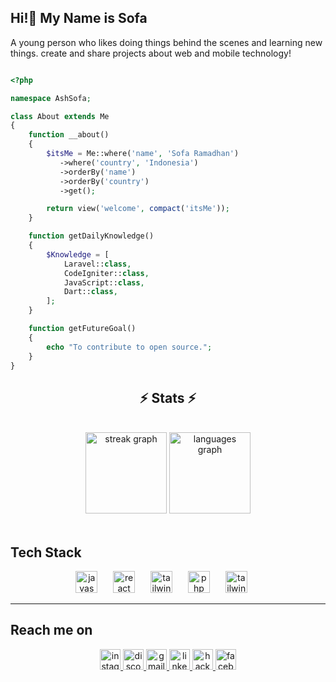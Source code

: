 ## Hi!👋 My Name is Sofa

A young person who likes doing things behind the scenes and learning new things. create and share projects about web and mobile technology! 

```php

<?php

namespace AshSofa;

class About extends Me
{
    function __about()
    {
        $itsMe = Me::where('name', 'Sofa Ramadhan')
           ->where('country', 'Indonesia')
           ->orderBy('name')
           ->orderBy('country')
           ->get();

        return view('welcome', compact('itsMe'));
    }

    function getDailyKnowledge()
    {
        $Knowledge = [
            Laravel::class,
            CodeIgniter::class,
            JavaScript::class,
            Dart::class,
        ];
    }

    function getFutureGoal()
    {
        echo "To contribute to open source.";
    }
}
```

<h2 align="center">⚡ Stats ⚡</h2>
<br>

<div align="center">
  <img src="https://streak-stats.demolab.com?user=mangsopa&locale=en&mode=daily&theme=graywhite&hide_border=true&border_radius=5&date_format=M%20j%5B,%20Y%5D" height="130" alt="streak graph"  />
  <img src="https://github-readme-stats.vercel.app/api/top-langs?username=mangsopa&locale=en&hide_title=false&layout=compact&card_width=320&langs_count=5&theme=graywhite&hide_border=false" height="130" alt="languages graph"  />
</div>
<br>

## Tech Stack
<div align="center">
  <img src="https://cdn.jsdelivr.net/gh/devicons/devicon/icons/javascript/javascript-original.svg" height="35" alt="javascript logo" title="javascript" />
  <img width="17" />
<!--   <img src="https://cdn.jsdelivr.net/gh/devicons/devicon/icons/typescript/typescript-original.svg" height="35" alt="typescript logo"  />
  <img width="17" /> -->
  <img src="https://cdn.jsdelivr.net/gh/devicons/devicon/icons/react/react-original.svg" height="35" alt="react logo" title="React Native"  />
  <img width="17" />
<!--   <img src="https://cdn.jsdelivr.net/gh/devicons/devicon/icons/nextjs/nextjs-original.svg" height="35" alt="nextjs logo" title />
  <img width="17" /> -->
<!--   <img src="https://cdn.jsdelivr.net/gh/devicons/devicon/icons/angularjs/angularjs-original.svg" height="35" alt="angularjs logo"  />
  <img width="17" /> -->
<!--   <img src="https://cdn.jsdelivr.net/gh/devicons/devicon/icons/sass/sass-original.svg" height="35" alt="sass logo"  />
  <img width="17" /> -->
  <img src="https://cdn.jsdelivr.net/gh/devicons/devicon/icons/tailwindcss/tailwindcss-original-wordmark.svg" height="35" alt="tailwindcss logo" title="tailwinds"  />
  <img width="17" />
<!--   <img src="https://cdn.jsdelivr.net/gh/devicons/devicon/icons/webpack/webpack-original.svg" height="35" alt="webpack logo"  />
  <img width="17" /> -->
<!--   <img src="https://cdn.jsdelivr.net/gh/devicons/devicon/icons/html5/html5-original.svg" height="35" alt="html5 logo" title="HTML" />
  <img width="17" /> -->
  <img src="https://cdn.jsdelivr.net/gh/devicons/devicon/icons/php/php-original.svg" height="35" alt="php logo" title="php" />
    <img width="17" />
    <img src="https://cdn.worldvectorlogo.com/logos/laravel-2.svg" height="35" alt="tailwindcss logo" title="laravel"  />
  <img width="17" />
</div>

<hr>

## Reach me on

<div align="center">
  <a href="https://www.instagram.com/faaa_fs" target="_blank">
    <img src="https://img.shields.io/static/v1?message=Instagram&logo=instagram&label=&color=E4405F&logoColor=white&labelColor=&style=for-the-badge" height="33" alt="instagram logo"  />
  </a>
    <a href="https://discord.com/channels/@owesofa" target="_blank">
  <img src="https://img.shields.io/static/v1?message=Discord&logo=discord&label=&color=7289DA&logoColor=white&labelColor=&style=for-the-badge" height="33" alt="discord logo"  />
  </a>

  <a href="https://mail.google.com/mail/u/0/?view=cm&tf=1&fs=1&to=whoamiii336@gmail.com" target="_blank">
    <img src="https://img.shields.io/static/v1?message=Gmail&logo=gmail&label=&color=D14836&logoColor=white&labelColor=&style=for-the-badge" height="33" alt="gmail logo"  />
  </a>
  <a href="https://www.linkedin.com/in/ahmadsofa/" target="_blank">
    <img src="https://img.shields.io/static/v1?message=LinkedIn&logo=linkedin&label=&color=0077B5&logoColor=white&labelColor=&style=for-the-badge" height="33" alt="linkedin logo"  />
  </a>
  <a href="https://www.hackerrank.com/profile/sofa_ramadhan168" target="_blank">
    <img src="https://img.shields.io/static/v1?message=HackerRank&logo=hackerrank&label=&color=2EC866&logoColor=white&labelColor=&style=for-the-badge" height="33" alt="hackerrank logo"  />
  </a>
  <a href="https://www.facebook.com/sofarafs" target="_blank">
    <img src="https://img.shields.io/static/v1?message=Facebook&logo=facebook&label=&color=1877F2&logoColor=white&labelColor=&style=for-the-badge" height="33" alt="facebook logo"  />
  </a>
</div>



